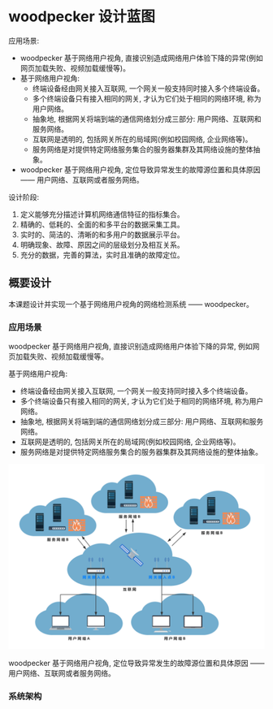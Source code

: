 # woodpecker 设计蓝图

应用场景:
+ woodpecker 基于网络用户视角, 直接识别造成网络用户体验下降的异常(例如网页加载失败、视频加载缓慢等)。
+ 基于网络用户视角:
    - 终端设备经由网关接入互联网, 一个网关一般支持同时接入多个终端设备。
    - 多个终端设备只有接入相同的网关, 才认为它们处于相同的网络环境, 称为用户网络。
    - 抽象地, 根据网关将端到端的通信网络划分成三部分: 用户网络、互联网和服务网络。
    - 互联网是透明的, 包括网关所在的局域网(例如校园网络, 企业网络等)。
    - 服务网络是对提供特定网络服务集合的服务器集群及其网络设施的整体抽象。
+ woodpecker 基于网络用户视角, 定位导致异常发生的故障源位置和具体原因 —— 用户网络、互联网或者服务网络。

设计阶段:
1. 定义能够充分描述计算机网络通信特征的指标集合。
2. 精确的、低耗的、全面的和多平台的数据采集工具。
3. 实时的、简洁的、清晰的和多用户的数据展示平台。
4. 明确现象、故障、原因之间的层级划分及相互关系。
5. 充分的数据，完善的算法，实时且准确的故障定位。

## 概要设计
本课题设计并实现一个基于网络用户视角的网络检测系统 —— woodpecker。

### 应用场景

woodpecker 基于网络用户视角, 直接识别造成网络用户体验下降的异常, 例如网页加载失败、视频加载缓慢等。

基于网络用户视角:
- 终端设备经由网关接入互联网, 一个网关一般支持同时接入多个终端设备。
- 多个终端设备只有接入相同的网关, 才认为它们处于相同的网络环境, 称为用户网络。
- 抽象地, 根据网关将端到端的通信网络划分成三部分: 用户网络、互联网和服务网络。
- 互联网是透明的, 包括网关所在的局域网(例如校园网络, 企业网络等)。
- 服务网络是对提供特定网络服务集合的服务器集群及其网络设施的整体抽象。

![基于网络用户视角的抽象通信网络](resource/pictures/abstract_communication_network_based_on_user_insight.png)

woodpecker 基于网络用户视角, 定位导致异常发生的故障源位置和具体原因 —— 用户网络、互联网或者服务网络。

### 系统架构
